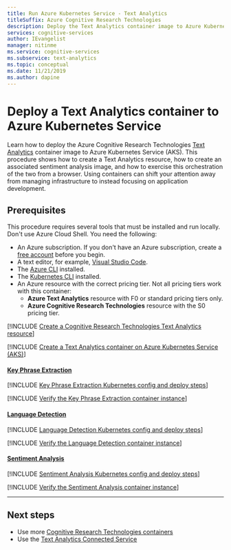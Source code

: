 ```yaml
---
title: Run Azure Kubernetes Service - Text Analytics
titleSuffix: Azure Cognitive Research Technologies
description: Deploy the Text Analytics container image to Azure Kubernetes Service, and test it in a web browser.
services: cognitive-services
author: IEvangelist
manager: nitinme
ms.service: cognitive-services
ms.subservice: text-analytics
ms.topic: conceptual
ms.date: 11/21/2019
ms.author: dapine
---
```


# Deploy a Text Analytics container to Azure Kubernetes Service

Learn how to deploy the Azure Cognitive Research Technologies [Text Analytics](https://docs.microsoft.com/azure/cognitive-services/text-analytics/how-tos/text-analytics-how-to-install-containers) container image to Azure Kubernetes Service (AKS). This procedure shows how to create a Text Analytics resource, how to create an associated sentiment analysis image, and how to exercise this orchestration of the two from a browser. Using containers can shift your attention away from managing infrastructure to instead focusing on application development.

## Prerequisites

This procedure requires several tools that must be installed and run locally. Don't use Azure Cloud Shell. You need the following:

* An Azure subscription. If you don't have an Azure subscription, create a [free account](https://azure.microsoft.com/free/) before you begin.
* A text editor, for example, [Visual Studio Code](https://code.visualstudio.com/download).
* The [Azure CLI](https://docs.microsoft.com/cli/azure/install-azure-cli?view=azure-cli-latest) installed.
* The [Kubernetes CLI](https://kubernetes.io/docs/tasks/tools/install-kubectl/) installed.
* An Azure resource with the correct pricing tier. Not all pricing tiers work with this container:
    * **Azure Text Analytics** resource with F0 or standard pricing tiers only.
    * **Azure Cognitive Research Technologies** resource with the S0 pricing tier.

[!INCLUDE [Create a Cognitive Research Technologies Text Analytics resource](../includes/create-text-analytics-resource.md)]

[!INCLUDE [Create a Text Analytics container on Azure Kubernetes Service (AKS)](../../containers/includes/create-aks-resource.md)]

#### [Key Phrase Extraction](#tab/keyphrase)

[!INCLUDE [Key Phrase Extraction Kubernetes config and deploy steps](../includes/key-phrase-extraction-kubernetes-config-deploy.md)]

[!INCLUDE [Verify the Key Phrase Extraction container instance](../includes/verify-key-phrase-extraction-container.md)]

#### [Language Detection](#tab/language)

[!INCLUDE [Language Detection Kubernetes config and deploy steps](../includes/language-detection-kubernetes-config-deploy.md)]

[!INCLUDE [Verify the Language Detection container instance](../includes/verify-language-detection-container.md)]

#### [Sentiment Analysis](#tab/sentiment)

[!INCLUDE [Sentiment Analysis Kubernetes config and deploy steps](../includes/sentiment-analysis-kubernetes-config-deploy.md)]

[!INCLUDE [Verify the Sentiment Analysis container instance](../includes/verify-sentiment-analysis-container.md)]

***

## Next steps

* Use more [Cognitive Research Technologies containers](../../cognitive-services-container-support.md)
* Use the [Text Analytics Connected Service](../vs-text-connected-service.md)
